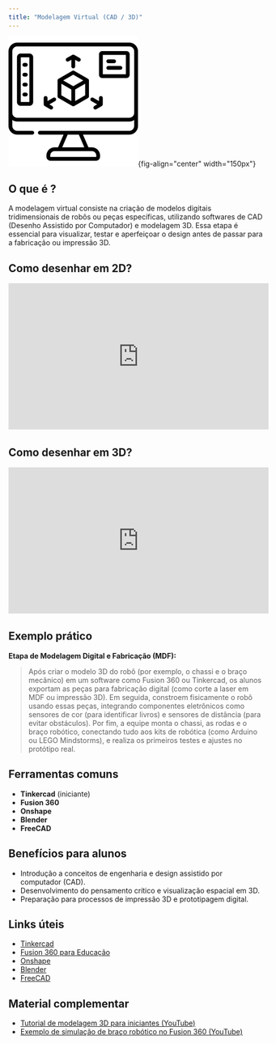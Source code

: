 ```yaml
---
title: "Modelagem Virtual (CAD / 3D)"
---
```




![](../images/modelagem-3d.png){fig-align="center" width="150px"}

## O que é ?

A modelagem virtual consiste na criação de modelos digitais tridimensionais de robôs ou peças específicas, utilizando softwares de CAD (Desenho Assistido por Computador) e modelagem 3D. Essa etapa é essencial para visualizar, testar e aperfeiçoar o design antes de passar para a fabricação ou impressão 3D.

## Como desenhar em 2D?
<iframe width="514" height="289" src="https://youtu.be/MRRKD74pQ2o?si=kIHKj9GDC2TnPhzA" title="Introdução à Modelagem 3D para Robótica" frameborder="0" allow="accelerometer; clipboard-write; encrypted-media; gyroscope; picture-in-picture" allowfullscreen></iframe>

## Como desenhar em 3D?

<iframe width="514" height="289" src="https://youtu.be/-ltK5ChTNK0?si=5jOYrWvgAM5YSjRA" title="Introdução à Modelagem 3D para Robótica" frameborder="0" allow="accelerometer; clipboard-write; encrypted-media; gyroscope; picture-in-picture" allowfullscreen></iframe>



## Exemplo prático

**Etapa de Modelagem Digital e Fabricação (MDF):**

> Após criar o modelo 3D do robô (por exemplo, o chassi e o braço mecânico) em um software como Fusion 360 ou Tinkercad, os alunos exportam as peças para fabricação digital (como corte a laser em MDF ou impressão 3D). Em seguida, constroem fisicamente o robô usando essas peças, integrando componentes eletrônicos como sensores de cor (para identificar livros) e sensores de distância (para evitar obstáculos). Por fim, a equipe monta o chassi, as rodas e o braço robótico, conectando tudo aos kits de robótica (como Arduino ou LEGO Mindstorms), e realiza os primeiros testes e ajustes no protótipo real.

## Ferramentas comuns

- **Tinkercad** (iniciante)
- **Fusion 360**
- **Onshape**
- **Blender**
- **FreeCAD**

## Benefícios para alunos

- Introdução a conceitos de engenharia e design assistido por computador (CAD).
- Desenvolvimento do pensamento crítico e visualização espacial em 3D.
- Preparação para processos de impressão 3D e prototipagem digital.

## Links úteis

- [Tinkercad](https://www.tinkercad.com/)
- [Fusion 360 para Educação](https://www.autodesk.com/products/fusion-360/education)
- [Onshape](https://www.onshape.com/pt/)
- [Blender](https://www.blender.org/)
- [FreeCAD](https://www.freecadweb.org/)

## Material complementar

- [Tutorial de modelagem 3D para iniciantes (YouTube)](https://www.youtube.com/watch?v=_6j7eph9sX0)
- [Exemplo de simulação de braço robótico no Fusion 360 (YouTube)](https://www.youtube.com/watch?v=5cW4C0wMZ9A)
